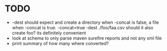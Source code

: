 # TODO

* -dest should expect and create a directory when -concat is false, a file when
  -concat is true. -concat=true -dest ./foo/faa.csv should it also create foo?
  its definitely convenient
* look at schema to only parse maven surefire reports and not any xml file
* print summary of how many where converted?
